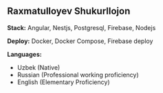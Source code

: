 ## Raxmatulloyev Shukurllojon

**Stack:** Angular, Nestjs, Postgresql, Firebase, Nodejs

**Deploy:** Docker, Docker Compose, Firebase deploy

**Languages:**
  - Uzbek (Native)
  - Russian (Professional working proficiency)
  - English (Elementary Proficiency)
